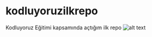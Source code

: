 # kodluyoruzilkrepo
Kodluyoruz Eğitimi kapsamında açtığım ilk repo
![alt text](https://www.hizliresim.com/12gkisv)
